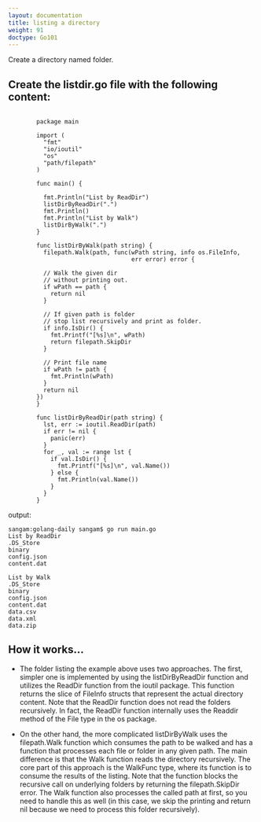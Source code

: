 ```yaml
---
layout: documentation
title: listing a directory
weight: 91
doctype: Go101
---
```



Create a directory named folder.
## Create the listdir.go file with the following content:

```

        package main

        import (
          "fmt"
          "io/ioutil"
          "os"
          "path/filepath"
        )

        func main() {

          fmt.Println("List by ReadDir")
          listDirByReadDir(".")
          fmt.Println()
          fmt.Println("List by Walk")
          listDirByWalk(".")
        }

        func listDirByWalk(path string) {
          filepath.Walk(path, func(wPath string, info os.FileInfo,
                                   err error) error {

          // Walk the given dir
          // without printing out.
          if wPath == path {
            return nil
          }

          // If given path is folder
          // stop list recursively and print as folder.
          if info.IsDir() {
            fmt.Printf("[%s]\n", wPath)
            return filepath.SkipDir
          }

          // Print file name
          if wPath != path {
            fmt.Println(wPath)
          }
          return nil
        })
        }

        func listDirByReadDir(path string) {
          lst, err := ioutil.ReadDir(path)
          if err != nil {
            panic(err)
          }
          for _, val := range lst {
            if val.IsDir() {
              fmt.Printf("[%s]\n", val.Name())
            } else {
              fmt.Println(val.Name())
            }
          }
        }

```
output:
```
sangam:golang-daily sangam$ go run main.go
List by ReadDir
.DS_Store
binary
config.json
content.dat

List by Walk
.DS_Store
binary
config.json
content.dat
data.csv
data.xml
data.zip

```

## How it works...

- The folder listing the example above uses two approaches. The first, simpler one is implemented by using the listDirByReadDir function and utilizes the ReadDir function from the ioutil package. This function returns the slice of FileInfo structs that represent the actual directory content. Note that the ReadDir function does not read the folders recursively. In fact, the ReadDir function internally uses the Readdir method of the File type in the os package.

- On the other hand, the more complicated listDirByWalk uses the filepath.Walk function which consumes the path to be 
walked and has a function that processes each file or folder in any given path. The main difference is that the Walk 
function reads the directory recursively. The core part of this approach is the WalkFunc type, where its function is to
consume the results of the listing. Note that the function blocks the recursive call on underlying folders by returning
the filepath.SkipDir error. The Walk function also processes the called path at first, so you need to handle this as 
well (in this case, we skip the printing and return nil because we need to process this folder recursively).
